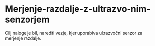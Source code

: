 # Merjenje-razdalje-z-ultrazvo-nim-senzorjem
Cilj naloge je bil, narediti vezje, kjer uporabiva ultrazvočni senzor za merjenje razdalje.
